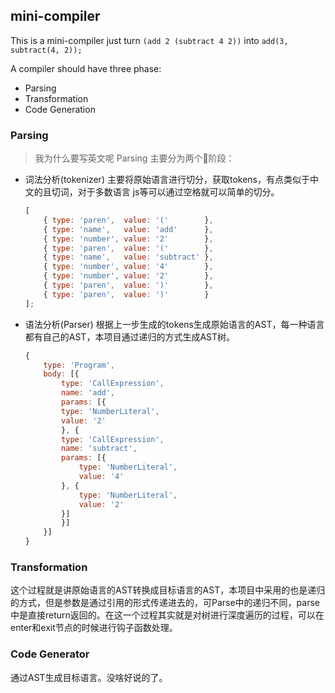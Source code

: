 ## mini-compiler
This is a mini-compiler just turn `(add 2 (subtract 4 2))` into `add(3, subtract(4, 2));`

A compiler should have three phase:
- Parsing
- Transformation
- Code Generation

### Parsing
> 我为什么要写英文呢
Parsing 主要分为两个阶段：
- 词法分析(tokenizer) 主要将原始语言进行切分，获取tokens，有点类似于中文的且切词，对于多数语言 js等可以通过空格就可以简单的切分。
    ```javascript
    [
        { type: 'paren',  value: '('        },
        { type: 'name',   value: 'add'      },
        { type: 'number', value: '2'        },
        { type: 'paren',  value: '('        },
        { type: 'name',   value: 'subtract' },
        { type: 'number', value: '4'        },
        { type: 'number', value: '2'        },
        { type: 'paren',  value: ')'        },
        { type: 'paren',  value: ')'        }
    ];
    ```
- 语法分析(Parser) 根据上一步生成的tokens生成原始语言的AST，每一种语言都有自己的AST，本项目通过递归的方式生成AST树。
    ```javascript
    {
        type: 'Program',
        body: [{
            type: 'CallExpression',
            name: 'add',
            params: [{
            type: 'NumberLiteral',
            value: '2'
            }, {
            type: 'CallExpression',
            name: 'subtract',
            params: [{
                type: 'NumberLiteral',
                value: '4'
            }, {
                type: 'NumberLiteral',
                value: '2'
            }]
            }]
        }]
    }
    ```

### Transformation
这个过程就是讲原始语言的AST转换成目标语言的AST，本项目中采用的也是递归的方式，但是参数是通过引用的形式传递进去的，可Parse中的递归不同，parse中是直接return返回的。在这一个过程其实就是对树进行深度遍历的过程，可以在enter和exit节点的时候进行钩子函数处理。

### Code Generator
通过AST生成目标语言。没啥好说的了。